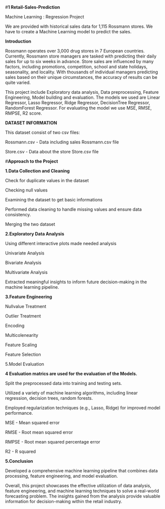 #**1 Retail-Sales-Prediction**

Machine Learning : Regression Project

We are provided with historical sales data for 1,115 Rossmann stores. We have to create a Machine Learning model to predict the sales.

**Introduction**

Rossmann operates over 3,000 drug stores in 7 European countries. Currently, Rossmann store managers are tasked with predicting their daily sales for up to six weeks in advance. Store sales are influenced by many factors, including promotions, competition, school and state holidays, seasonality, and locality. With thousands of individual managers predicting sales based on their unique circumstances, the accuracy of results can be quite varied.

This project include Exploratory data analysis, Data preprocessing, Feature Engineering, Model building and evaluation. The models we used are Linear Regressor, Lasso Regressor, Ridge Regressor, DecisionTree Regressor, RandomForest Regressor. For evaluating the model we use MSE, RMSE, RMPSE, R2 score.

**DATASET INFORMATION**

This dataset consist of two csv files:

Rossmann.csv - Data including sales Rossmann.csv file

Store.csv - Data about the store Store.csv file

#**Approach to the Project**

**1.Data Collection and Cleaning**

Check for duplicate values in the dataset

Checking null values

Examining the dataset to get basic informations

Performed data cleaning to handle missing values and ensure data consistency.

Merging the two dataset

**2.Exploratory Data Analysis**

Using different interactive plots made needed analysis

Univariate Analysis

Bivariate Analysis

Multivariate Analysis

Extracted meaningful insights to inform future decision-making in the machine learning pipeline.

**3.Feature Engineering**

Nullvalue Treatment

Outlier Treatment

Encoding

Multicolenearity

Feature Scaling

Feature Selection

5.Model Evaluation

**4 Evaluation matrics are used for the evaluation of the Models.**

Split the preprocessed data into training and testing sets.

Utilized a variety of machine learning algorithms, including linear regression, decision trees, random forests.

Employed regularization techniques (e.g., Lasso, Ridge) for improved model performance.

MSE - Mean squared error

RMSE - Root mean squared error

RMPSE - Root mean squared percentage error

R2 - R squared

**5.Conclusion**

Developed a comprehensive machine learning pipeline that combines data processing, feature engineering, and model evaluation.

Overall, this project showcases the effective utilization of data analysis, feature engineering, and machine learning techniques to solve a real-world forecasting problem. The insights gained from the analysis provide valuable information for decision-making within the retail industry.
